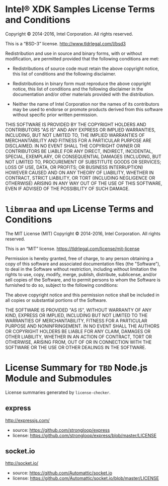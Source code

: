 Intel® XDK Samples License Terms and Conditions
===============================================

Copyright © 2014-2016, Intel Corporation. All rights reserved.

This is a “BSD-3” license. <http://www.tldrlegal.com/l/bsd3>

Redistribution and use in source and binary forms, with or without
modification, are permitted provided that the following conditions are
met:

* Redistributions of source code must retain the above copyright
  notice, this list of conditions and the following disclaimer.

* Redistributions in binary form must reproduce the above copyright
  notice, this list of conditions and the following disclaimer in the
  documentation and/or other materials provided with the distribution.

* Neither the name of Intel Corporation nor the names of its
  contributors may be used to endorse or promote products derived from
  this software without specific prior written permission.

THIS SOFTWARE IS PROVIDED BY THE COPYRIGHT HOLDERS AND CONTRIBUTORS "AS
IS" AND ANY EXPRESS OR IMPLIED WARRANTIES, INCLUDING, BUT NOT LIMITED
TO, THE IMPLIED WARRANTIES OF MERCHANTABILITY AND FITNESS FOR A
PARTICULAR PURPOSE ARE DISCLAIMED. IN NO EVENT SHALL THE COPYRIGHT OWNER
OR CONTRIBUTORS BE LIABLE FOR ANY DIRECT, INDIRECT, INCIDENTAL, SPECIAL,
EXEMPLARY, OR CONSEQUENTIAL DAMAGES (INCLUDING, BUT NOT LIMITED TO,
PROCUREMENT OF SUBSTITUTE GOODS OR SERVICES; LOSS OF USE, DATA, OR
PROFITS; OR BUSINESS INTERRUPTION) HOWEVER CAUSED AND ON ANY THEORY OF
LIABILITY, WHETHER IN CONTRACT, STRICT LIABILITY, OR TORT (INCLUDING
NEGLIGENCE OR OTHERWISE) ARISING IN ANY WAY OUT OF THE USE OF THIS
SOFTWARE, EVEN IF ADVISED OF THE POSSIBILITY OF SUCH DAMAGE.


`libmraa` and `upm` License Terms and Conditions
================================================

The MIT License (MIT)
Copyright © 2014-2016, Intel Corporation. All rights reserved.

This is an “MIT” license. <https://tldrlegal.com/license/mit-license>

Permission is hereby granted, free of charge, to any person obtaining
a copy of this software and associated documentation files (the
"Software"), to deal in the Software without restriction, including
without limitation the rights to use, copy, modify, merge, publish,
distribute, sublicense, and/or sell copies of the Software, and to
permit persons to whom the Software is furnished to do so, subject to
the following conditions:

The above copyright notice and this permission notice shall be
included in all copies or substantial portions of the Software.

THE SOFTWARE IS PROVIDED "AS IS", WITHOUT WARRANTY OF ANY KIND,
EXPRESS OR IMPLIED, INCLUDING BUT NOT LIMITED TO THE WARRANTIES OF
MERCHANTABILITY, FITNESS FOR A PARTICULAR PURPOSE AND
NONINFRINGEMENT. IN NO EVENT SHALL THE AUTHORS OR COPYRIGHT HOLDERS BE
LIABLE FOR ANY CLAIM, DAMAGES OR OTHER LIABILITY, WHETHER IN AN ACTION
OF CONTRACT, TORT OR OTHERWISE, ARISING FROM, OUT OF OR IN CONNECTION
WITH THE SOFTWARE OR THE USE OR OTHER DEALINGS IN THE SOFTWARE.


License Summary for `TBD` Node.js Module and Submodules
=============================================================

License summaries generated by `license-checker`.


express
--------------------------------------------
http://expressjs.com/

* source: https://github.com/strongloop/express
* license: https://github.com/strongloop/express/blob/master/LICENSE

socket.io
--------------------------------------------
http://socket.io/

* source: https://github.com/Automattic/socket.io
* license: https://github.com/Automattic/socket.io/blob/master/LICENSE
